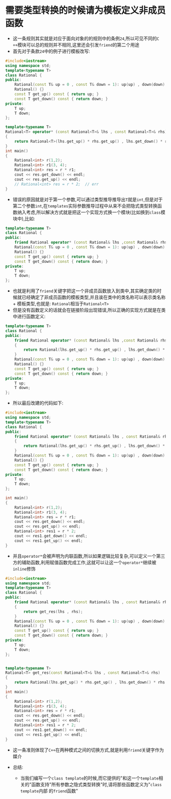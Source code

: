 # 需要类型转换的时候请为模板定义非成员函数
- 这一条规则其实就是对应于面向对象的的规则中的条例`24`,所以可见不同的`C ++`模块可以总的规则并不相同,这里还会引发`friend`的第二个用途
- 首先对于条款`24`中的例子进行模板改写:
```cpp
#include<iostream>
using namespace std;
template<typename T>
class Rational {
public:
    Rational(const T& up = 0 , const T& down = 1): up(up) , down(down) {}
    Rational() {}
    const T get_up() const { return up; }
    const T get_down() const { return down; }
private:
    T up;
    T down;
};

template<typename T>
Rational<T> operator* (const Rational<T>& lhs , const Rational<T>& rhs)
{
    return Rational<T>(lhs.get_up() * rhs.get_up() , lhs.get_down() * rhs.get_down());
}
int main()
{
    Rational<int> r(1,2);
    Rational<int> r1(3, 4);
    Rational<int> res = r * r1;
    cout << res.get_down() << endl;
    cout << res.get_up() << endl;
    // Rational<int> res = r * 2;  // err
}
```
- 错误的原因就是对于第一个参数,可以通过类型推导推导出`T`就是`int`,但是对于第二个参数`int`,在`templates`实际参数推导过程中从来不会把隐式类型转换函数纳入考虑,所以解决方式就是把这一个实现方式换一个模块(比如换到`class`模块中),比如:
```cpp
template<typename T>
class Rational {
public:
    friend Rational operator* (const Rational& lhs ,const Rational& rhs);
    Rational(const T& up = 0 , const T& down = 1): up(up) , down(down) {}
    Rational() {}
    const T get_up() const { return up; }
    const T get_down() const { return down; }
private:
    T up;
    T down;
};
```
- 也就是利用了`friend`关键字把这一个非成员函数放入到类中,其实确定类的时候就已经确定了非成员函数的模板类型,并且诶在类中的类名称可以表示类名称 + 模板类型,也就是: `Rational`相当于`Rational<T>`
- 但是没有函数定义的话就会在链接阶段出现错误,所以正确的实现方式就是在类中进行函数定义:
```cpp
template<typename T>
class Rational {
public:
    friend Rational operator* (const Rational& lhs ,const Rational& rhs)
    {
        return Rational(lhs.get_up() * rhs.get_up() , lhs.get_down() * rhs.get_down());
    }
    Rational(const T& up = 0 , const T& down = 1): up(up) , down(down) {}
    Rational() {}
    const T get_up() const { return up; }
    const T get_down() const { return down; }
private:
    T up;
    T down;
};
```
- 所以最后改建的代码如下:
```cpp
#include<iostream>
using namespace std;
template<typename T>
class Rational {
public:
    friend Rational operator* (const Rational& lhs , const Rational& rhs)
    {
        return Rational(lhs.get_up() * rhs.get_up() , lhs.get_down() * rhs.get_down());
    }
    Rational(const T& up = 0 , const T& down = 1): up(up) , down(down) {}
    Rational() {}
    const T get_up() const { return up; }
    const T get_down() const { return down; }
private:
    T up;
    T down;
};

int main()
{
    Rational<int> r(1,2);
    Rational<int> r1(3, 4);
    Rational<int> res = r * r1;
    cout << res.get_down() << endl;
    cout << res.get_up() << endl;
    Rational<int> res1 = r * 2;  
    cout << res1.get_down() << endl;
    cout << res1.get_up() << endl;
}
```
- 并且`operator*`会被声明为内联函数,所以如果逻辑比较复杂,可以定义一个第三方的辅助函数,利用赋值函数完成工作,这就可以让这一个`operator*`继续被`inline`修饰
```cpp
#include<iostream>
using namespace std;
template<typename T>
class Rational {
public:
    friend Rational operator* (const Rational& lhs , const Rational& rhs)
    {
        return get_res(lhs , rhs);
    }
    Rational(const T& up = 0 , const T& down = 1): up(up) , down(down) {}
    Rational() {}
    const T get_up() const { return up; }
    const T get_down() const { return down; }
private:
    T up;
    T down;
};


template<typename T>
Rational<T> get_res(const Rational<T>& lhs , const Rational<T>& rhs)
{
    return Rational(lhs.get_up() * rhs.get_up() , lhs.get_down() * rhs.get_down());
}
int main()
{
    Rational<int> r(1,2);
    Rational<int> r1(3, 4);
    Rational<int> res = r * r1;
    cout << res.get_down() << endl;
    cout << res.get_up() << endl;
    Rational<int> res1 = r * 2;  
    cout << res1.get_down() << endl;
    cout << res1.get_up() << endl;
}
```
- 这一条准则体现了`C++`在两种模式之间的切换方式,就是利用`friend`关键字作为媒介

- 总结:
  - 当我们编写一个`class template`的时候,而它提供的"和这一个`template`相关的"函数支持"所有参数之隐式类型转换"时,请将那些函数定义为"`class template`内部 的`friend`函数"